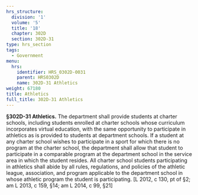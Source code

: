 ```yaml
---
hrs_structure:
  division: '1'
  volume: '5'
  title: '18'
  chapter: 302D
  section: 302D-31
type: hrs_section
tags:
  - Government
menu:
  hrs:
    identifier: HRS_0302D-0031
    parent: HRS0302D
    name: 302D-31 Athletics
weight: 67180
title: Athletics
full_title: 302D-31 Athletics
---
```

**§302D-31 Athletics.** The department shall provide students at charter schools, including students enrolled at charter schools whose curriculum incorporates virtual education, with the same opportunity to participate in athletics as is provided to students at department schools. If a student at any charter school wishes to participate in a sport for which there is no program at the charter school, the department shall allow that student to participate in a comparable program at the department school in the service area in which the student resides. All charter school students participating in athletics shall abide by all rules, regulations, and policies of the athletic league, association, and program applicable to the department school in whose athletic program the student is participating. [L 2012, c 130, pt of §2; am L 2013, c 159, §14; am L 2014, c 99, §21]